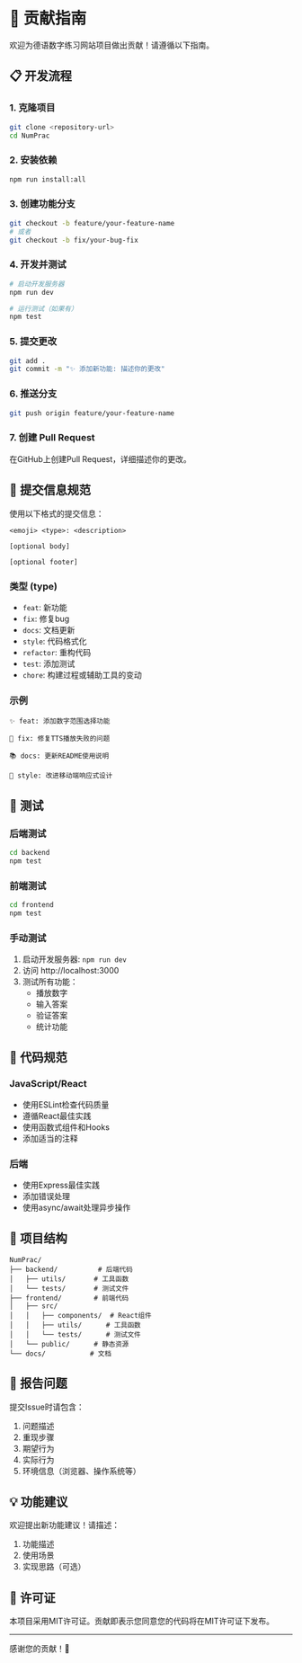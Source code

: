 # 🤝 贡献指南

欢迎为德语数字练习网站项目做出贡献！请遵循以下指南。

## 📋 开发流程

### 1. 克隆项目
```bash
git clone <repository-url>
cd NumPrac
```

### 2. 安装依赖
```bash
npm run install:all
```

### 3. 创建功能分支
```bash
git checkout -b feature/your-feature-name
# 或者
git checkout -b fix/your-bug-fix
```

### 4. 开发并测试
```bash
# 启动开发服务器
npm run dev

# 运行测试（如果有）
npm test
```

### 5. 提交更改
```bash
git add .
git commit -m "✨ 添加新功能: 描述你的更改"
```

### 6. 推送分支
```bash
git push origin feature/your-feature-name
```

### 7. 创建 Pull Request
在GitHub上创建Pull Request，详细描述你的更改。

## 📝 提交信息规范

使用以下格式的提交信息：

```
<emoji> <type>: <description>

[optional body]

[optional footer]
```

### 类型 (type)
- `feat`: 新功能
- `fix`: 修复bug
- `docs`: 文档更新
- `style`: 代码格式化
- `refactor`: 重构代码
- `test`: 添加测试
- `chore`: 构建过程或辅助工具的变动

### 示例
```
✨ feat: 添加数字范围选择功能

🎵 fix: 修复TTS播放失败的问题

📚 docs: 更新README使用说明

🎨 style: 改进移动端响应式设计
```

## 🧪 测试

### 后端测试
```bash
cd backend
npm test
```

### 前端测试
```bash
cd frontend
npm test
```

### 手动测试
1. 启动开发服务器: `npm run dev`
2. 访问 http://localhost:3000
3. 测试所有功能：
   - 播放数字
   - 输入答案
   - 验证答案
   - 统计功能

## 🔧 代码规范

### JavaScript/React
- 使用ESLint检查代码质量
- 遵循React最佳实践
- 使用函数式组件和Hooks
- 添加适当的注释

### 后端
- 使用Express最佳实践
- 添加错误处理
- 使用async/await处理异步操作

## 📁 项目结构

```
NumPrac/
├── backend/          # 后端代码
│   ├── utils/       # 工具函数
│   └── tests/       # 测试文件
├── frontend/        # 前端代码
│   ├── src/
│   │   ├── components/  # React组件
│   │   ├── utils/      # 工具函数
│   │   └── tests/      # 测试文件
│   └── public/      # 静态资源
└── docs/           # 文档
```

## 🐛 报告问题

提交Issue时请包含：
1. 问题描述
2. 重现步骤
3. 期望行为
4. 实际行为
5. 环境信息（浏览器、操作系统等）

## 💡 功能建议

欢迎提出新功能建议！请描述：
1. 功能描述
2. 使用场景
3. 实现思路（可选）

## 📄 许可证

本项目采用MIT许可证。贡献即表示您同意您的代码将在MIT许可证下发布。

---

感谢您的贡献！🎉
